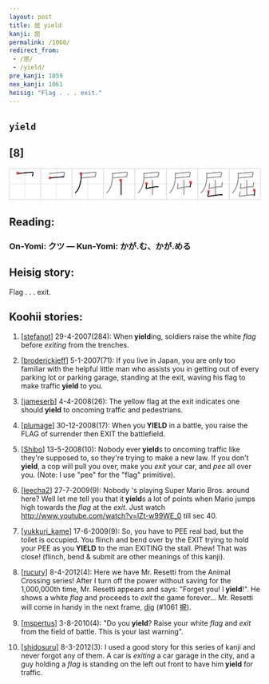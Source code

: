 ```yaml
---
layout: post
title: 屈 yield
kanji: 屈
permalink: /1060/
redirect_from:
 - /屈/
 - /yield/
pre_kanji: 1059
nex_kanji: 1061
heisig: "Flag . . . exit."
---
```


## `yield`

## [8]

<div class="stroke"><img src="../images/E5B188.png" /></div>

## Reading:

### On-Yomi: クツ &mdash; Kun-Yomi: かが.む、かが.める

## Heisig story:

Flag . . . exit.

## Koohii stories:

1) [<a href="http://kanji.koohii.com/profile/stefanot">stefanot</a>] 29-4-2007(284): When<strong> yield</strong>ing, soldiers raise the white <em>flag</em> before <em>exiting</em> from the trenches.

2) [<a href="http://kanji.koohii.com/profile/broderickjeff">broderickjeff</a>] 5-1-2007(71): If you live in Japan, you are only too familiar with the helpful little man who assists you in getting out of every parking lot or parking garage, standing at the exit, waving his flag to make traffic<strong> yield</strong> to you.

3) [<a href="http://kanji.koohii.com/profile/jameserb">jameserb</a>] 4-4-2008(26): The yellow flag at the exit indicates one should<strong> yield</strong> to oncoming traffic and pedestrians.

4) [<a href="http://kanji.koohii.com/profile/plumage">plumage</a>] 30-12-2008(17): When you<strong> YIELD</strong> in a battle, you raise the FLAG of surrender then EXIT the battlefield.

5) [<a href="http://kanji.koohii.com/profile/Shibo">Shibo</a>] 13-5-2008(10): Nobody ever<strong> yield</strong>s to oncoming traffic like they&#039;re supposed to, so they&#039;re trying to make a new law. If you don&#039;t<strong> yield</strong>, a cop will pull you over, make you <em>exit</em> your car, and <em>pee</em> all over you. (Note: I use &quot;pee&quot; for the &quot;flag&quot; primitive).

6) [<a href="http://kanji.koohii.com/profile/leecha2">leecha2</a>] 27-7-2009(9): Nobody &#039;s playing Super Mario Bros. around here? Well let me tell you that it<strong> yield</strong>s a lot of points when Mario jumps high towards the <em>flag</em> at the <em>exit</em>. Just watch <a href="http://www.youtube.com/watch?v=lZt-w99WE_0">http://www.youtube.com/watch?v=lZt-w99WE_0</a> till sec 40.

7) [<a href="http://kanji.koohii.com/profile/yukkuri_kame">yukkuri_kame</a>] 17-6-2009(9): So, you have to PEE real bad, but the toilet is occupied. You flinch and bend over by the EXIT trying to hold your PEE as you<strong> YIELD</strong> to the man EXITING the stall. Phew! That was close! (flinch, bend &amp; submit are other meanings of this kanji).

8) [<a href="http://kanji.koohii.com/profile/rucury">rucury</a>] 8-4-2012(4): Here we have Mr. Resetti from the Animal Crossing series! After I turn off the power without saving for the 1,000,000th time, Mr. Resetti appears and says: &quot;Forget you! I<strong> yield</strong>!&quot;. He shows a white <em>flag</em> and proceeds to <em>exit</em> the game forever... Mr. Resetti will come in handy in the next frame, <a href="../1061">dig</a> (#1061 掘).

9) [<a href="http://kanji.koohii.com/profile/mspertus">mspertus</a>] 3-8-2010(4): &quot;Do you<strong> yield</strong>? Raise your white <em>flag</em> and <em>exit</em> from the field of battle. This is your last warning&quot;.

10) [<a href="http://kanji.koohii.com/profile/shidosuru">shidosuru</a>] 8-3-2012(3): I used a good story for this series of kanji and never forgot any of them. A car is <em>exiting</em> a car garage in the city, and a guy holding a <em>flag</em> is standing on the left out front to have him<strong> yield</strong> for traffic.
